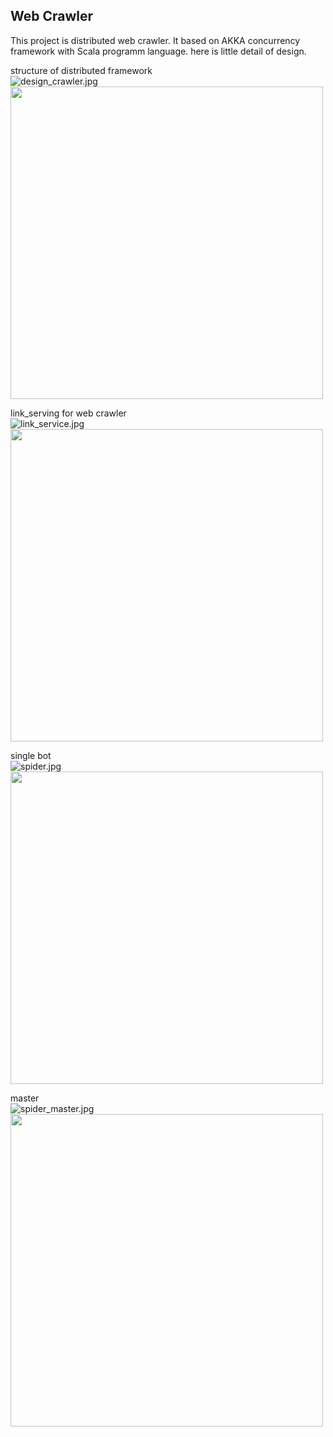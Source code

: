 ## Web Crawler
This project is distributed web crawler. It based on AKKA concurrency framework with Scala programm language. 
here is little detail of design.

structure of distributed framework \
![design_crawler.jpg](https://i.loli.net/2020/01/08/P5TXHr9VoUSNJjI.jpg)
<img src=https://i.loli.net/2020/01/08/P5TXHr9VoUSNJjI.jpg width=500px height=500px />

link_serving for web crawler \
![link_service.jpg](https://i.loli.net/2020/01/08/PMJaWVmxKvEoktB.jpg)
<img src="https://i.loli.net/2020/01/08/PMJaWVmxKvEoktB.jpg" width="500px" height="500px" />

single bot  \
![spider.jpg](https://i.loli.net/2020/01/08/XmyO68tbpaRUcAi.jpg)
<img src="https://i.loli.net/2020/01/08/XmyO68tbpaRUcAi.jpg" width="500px" height="500px" />

master \
![spider_master.jpg](https://i.loli.net/2020/01/08/Ww53vxn2JUAX1GK.jpg)
<img src="https://i.loli.net/2020/01/08/Ww53vxn2JUAX1GK.jpg" width="500px" height="500px" />

